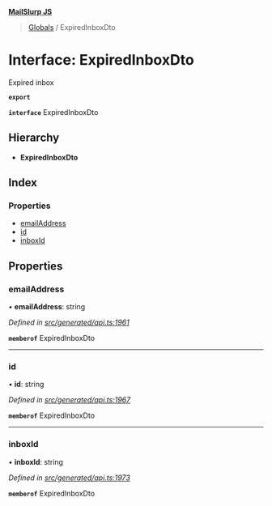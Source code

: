 **[MailSlurp JS](../README.md)**

> [Globals](../README.md) / ExpiredInboxDto

# Interface: ExpiredInboxDto

Expired inbox

**`export`** 

**`interface`** ExpiredInboxDto

## Hierarchy

* **ExpiredInboxDto**

## Index

### Properties

* [emailAddress](expiredinboxdto.md#emailaddress)
* [id](expiredinboxdto.md#id)
* [inboxId](expiredinboxdto.md#inboxid)

## Properties

### emailAddress

•  **emailAddress**: string

*Defined in [src/generated/api.ts:1961](https://github.com/mailslurp/mailslurp-client/blob/85c640b/src/generated/api.ts#L1961)*

**`memberof`** ExpiredInboxDto

___

### id

•  **id**: string

*Defined in [src/generated/api.ts:1967](https://github.com/mailslurp/mailslurp-client/blob/85c640b/src/generated/api.ts#L1967)*

**`memberof`** ExpiredInboxDto

___

### inboxId

•  **inboxId**: string

*Defined in [src/generated/api.ts:1973](https://github.com/mailslurp/mailslurp-client/blob/85c640b/src/generated/api.ts#L1973)*

**`memberof`** ExpiredInboxDto
